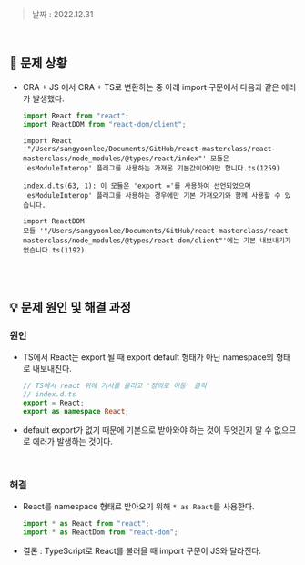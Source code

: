 > 날짜 : 2022.12.31

<br />

## 🚨 문제 상황

- CRA + JS 에서 CRA + TS로 변환하는 중 아래 import 구문에서 다음과 같은 에러가 발생했다.

  ```js
  import React from "react";
  import ReactDOM from "react-dom/client";
  ```

  ```
  import React
  '"/Users/sangyoonlee/Documents/GitHub/react-masterclass/react-masterclass/node_modules/@types/react/index"' 모듈은 'esModuleInterop' 플래그를 사용하는 가져온 기본값이어야만 합니다.ts(1259)

  index.d.ts(63, 1): 이 모듈은 'export ='를 사용하여 선언되었으며 'esModuleInterop' 플래그를 사용하는 경우에만 기본 가져오기와 함께 사용할 수 있습니다.
  ```

  ```
  import ReactDOM
  모듈 '"/Users/sangyoonlee/Documents/GitHub/react-masterclass/react-masterclass/node_modules/@types/react-dom/client"'에는 기본 내보내기가 없습니다.ts(1192)
  ```

<br /><br />

## 💡 문제 원인 및 해결 과정

### <strong>원인</strong>

- TS에서 React는 export 될 때 export default 형태가 아닌 namespace의 형태로 내보내진다.

  ```ts
  // TS에서 react 위에 커서를 올리고 '정의로 이동' 클릭
  // index.d.ts
  export = React;
  export as namespace React;
  ```

- default export가 없기 때문에 기본으로 받아와야 하는 것이 무엇인지 알 수 없으므로 에러가 발생하는 것이다.

<br />

### <strong>해결</strong>

- React를 namespace 형태로 받아오기 위해 <code>\* as React</code>를 사용한다.

  ```ts
  import * as React from "react";
  import * as ReactDom from "react-dom";
  ```

- 결론 : TypeScript로 React를 불러올 때 import 구문이 JS와 달라진다.

<br /><br />
